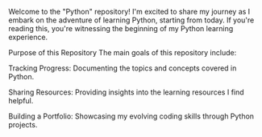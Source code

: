 Welcome to the "Python" repository! I'm excited to share my journey as I embark on the adventure of learning Python, starting from today. 
If you're reading this, you're witnessing the beginning of my Python learning experience.

Purpose of this Repository
The main goals of this repository include:

Tracking Progress: Documenting the topics and concepts covered in Python.

Sharing Resources: Providing insights into the learning resources I find helpful.

Building a Portfolio: Showcasing my evolving coding skills through Python projects.
